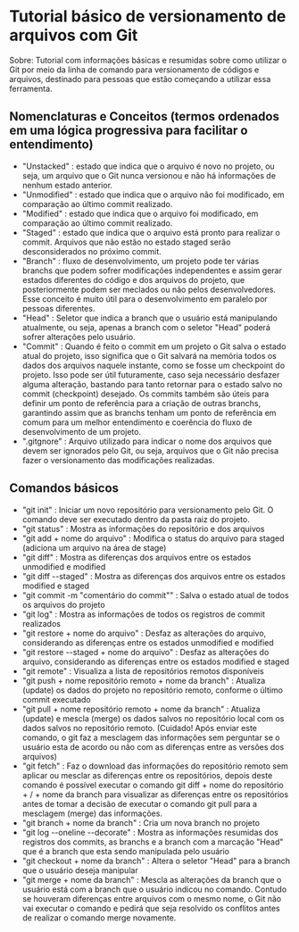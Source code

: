 # Tutorial básico de versionamento de arquivos com Git

Sobre: Tutorial com informações básicas e resumidas sobre como utilizar o Git por meio da linha de comando para versionamento de códigos e arquivos, destinado para pessoas que estão começando a utilizar essa ferramenta.

## Nomenclaturas e Conceitos (termos ordenados em uma lógica progressiva para facilitar o entendimento)

- "Unstacked" : estado que indica que o arquivo é novo no projeto, ou seja, um arquivo que o Git nunca versionou e não há informações de nenhum estado anterior.
- "Unmodified" : estado que indica que o arquivo não foi modificado, em comparação ao último commit realizado.
- "Modified" : estado que indica que o arquivo foi modificado, em comparação ao último commit realizado.
- "Staged" : estado que indica que o arquivo está pronto para realizar o commit. Arquivos que não estão no estado staged serão desconsiderados no próximo commit.
- "Branch" : fluxo de desenvolvimento, um projeto pode ter várias branchs que podem sofrer modificações independentes e assim gerar estados diferentes do código e dos arquivos do projeto, que posteriormente podem ser meclados ou não pelos desenvolvedores. Esse conceito é muito útil para o desenvolvimento em paralelo por pessoas diferentes.
- "Head" : Seletor que indica a branch que o usuário está manipulando atualmente, ou seja, apenas a branch com o seletor "Head" poderá sofrer alterações pelo usuário.
- "Commit" : Quando é feito o commit em um projeto o Git salva o estado atual do projeto, isso significa que o Git salvará na memória todos os dados dos arquivos naquele instante, como se fosse um checkpoint do projeto. Isso pode ser útil futuramente, caso seja necessário desfazer alguma alteração, bastando para tanto retornar para o estado salvo no commit (checkpoint) desejado. Os commits também são úteis para definir um ponto de referência para a criação de outras branchs, garantindo assim que as branchs tenham um ponto de referência em comum para um melhor entendimento e coerência do fluxo de desenvolvimento de um projeto. 
- ".gitgnore" : Arquivo utilizado para indicar o nome dos arquivos que devem ser ignorados pelo Git, ou seja, arquivos que o Git não precisa fazer o versionamento das modificações realizadas.

## Comandos básicos

- "git init" : Iniciar um novo repositório para versionamento pelo Git. O comando deve ser executado dentro da pasta raiz do projeto.
- "git status" : Mostra as informações do repositório e dos arquivos
- "git add + nome do arquivo" : Modifica o status do arquivo para staged (adiciona um arquivo na área de stage) 
- "git diff" : Mostra as diferenças dos arquivos entre os estados unmodified e modified
- "git diff --staged" : Mostra as diferenças dos arquivos entre os estados modified e staged
- "git commit -m "comentário do commit"" : Salva o estado atual de todos os arquivos do projeto 
- "git log" : Mostra as informações de todos os registros de commit realizados
- "git restore + nome do arquivo" : Desfaz as alterações do arquivo, considerando as diferenças entre os estados unmodified e modified
- "git restore --staged + nome do arquivo" : Desfaz as alterações do arquivo, considerando as diferenças entre os estados modified e staged
- "git remote" : Visualiza a lista de repositórios remotos disponíveis
- "git push + nome repositório remoto + nome da branch" : Atualiza (update) os dados do projeto no repositório remoto, conforme o último commit executado
- "git pull + nome repositório remoto + nome da branch" : Atualiza (update) e mescla (merge) os dados salvos no repositório local com os dados salvos no repositório remoto. (Cuidado! Após enviar este comando, o git faz a mesclagem das informações sem perguntar se o usuário esta de acordo ou não com as diferenças entre as versões dos arquivos)
- "git fetch" : Faz o download das informações do repositório remoto sem aplicar ou mesclar as diferenças entre os repositórios, depois deste comando é possível executar o comando git diff + nome do repositório + / + nome da branch para visualizar as diferenças entre os repositórios antes de tomar a decisão de executar o comando git pull para a mesclagem (merge) das informações.
- "git branch + nome da branch" : Cria um nova branch no projeto
- "git log --oneline --decorate" : Mostra as informações resumidas dos registros dos commits, as branchs e a branch com a marcação "Head" que é a branch que esta sendo manipulada pelo usuário
- "git checkout + nome da branch" : Altera o seletor "Head" para a branch que o usuário deseja manipular
- "git merge + nome da branch" : Mescla as alterações da branch que o usuário está com a branch que o usuário indicou no comando. Contudo se houveram diferenças entre arquivos com o mesmo nome, o Git não vai executar o comando e pedirá que seja resolvido os conflitos antes de realizar o comando merge novamente. 
    
